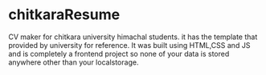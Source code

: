 # chitkaraResume

CV maker for chitkara university himachal students. it has the template that provided by university for reference. It was built using HTML,CSS and JS and is completely a frontend project so none of your data is stored anywhere other than your localstorage.

